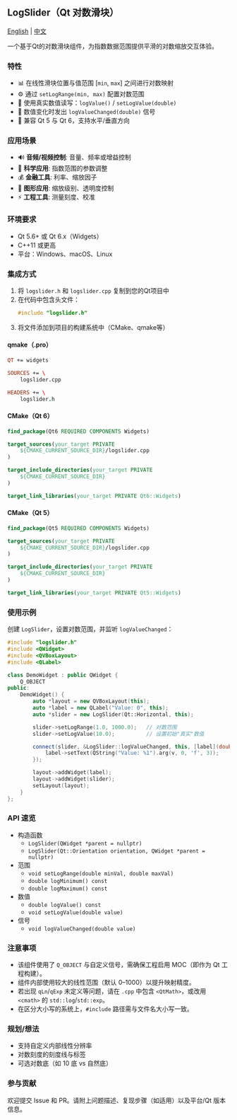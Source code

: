 ## LogSlider（Qt 对数滑块）

[English](README.md) | [中文](README_CN.md)

一个基于Qt的对数滑块组件，为指数数据范围提供平滑的对数缩放交互体验。

### 特性

- 📊 在线性滑块位置与值范围 \[`min`, `max`\] 之间进行对数映射
- ⚙️ 通过 `setLogRange(min, max)` 配置对数范围
- 🔢 使用真实数值读写：`logValue()` / `setLogValue(double)`
- 📡 数值变化时发出 `logValueChanged(double)` 信号
- 🔄 兼容 Qt 5 与 Qt 6，支持水平/垂直方向

### 应用场景

- 🔊 **音频/视频控制**: 音量、频率或增益控制
- 🔬 **科学应用**: 指数范围的参数调整
- 💰 **金融工具**: 利率、缩放因子
- 🎨 **图形应用**: 缩放级别、透明度控制
- ⚡ **工程工具**: 测量刻度、校准

### 环境要求

- Qt 5.6+ 或 Qt 6.x（Widgets）
- C++11 或更高
- 平台：Windows、macOS、Linux

### 集成方式

1. 将 `logslider.h` 和 `logslider.cpp` 复制到您的Qt项目中
2. 在代码中包含头文件：
   ```cpp
   #include "logslider.h"
   ```
3. 将文件添加到项目的构建系统中（CMake、qmake等）

#### qmake（.pro）

```pro
QT += widgets

SOURCES += \
    logslider.cpp

HEADERS += \
    logslider.h
```

#### CMake（Qt 6）

```cmake
find_package(Qt6 REQUIRED COMPONENTS Widgets)

target_sources(your_target PRIVATE
    ${CMAKE_CURRENT_SOURCE_DIR}/logslider.cpp
)

target_include_directories(your_target PRIVATE
    ${CMAKE_CURRENT_SOURCE_DIR}
)

target_link_libraries(your_target PRIVATE Qt6::Widgets)
```

#### CMake（Qt 5）

```cmake
find_package(Qt5 REQUIRED COMPONENTS Widgets)

target_sources(your_target PRIVATE
    ${CMAKE_CURRENT_SOURCE_DIR}/logslider.cpp
)

target_include_directories(your_target PRIVATE
    ${CMAKE_CURRENT_SOURCE_DIR}
)

target_link_libraries(your_target PRIVATE Qt5::Widgets)
```

### 使用示例

创建 `LogSlider`，设置对数范围，并监听 `logValueChanged`：

```cpp
#include "logslider.h"
#include <QWidget>
#include <QVBoxLayout>
#include <QLabel>

class DemoWidget : public QWidget {
    Q_OBJECT
public:
    DemoWidget() {
        auto *layout = new QVBoxLayout(this);
        auto *label = new QLabel("Value: 0", this);
        auto *slider = new LogSlider(Qt::Horizontal, this);

        slider->setLogRange(1.0, 1000.0);   // 对数范围
        slider->setLogValue(10.0);          // 设置初始"真实"数值

        connect(slider, &LogSlider::logValueChanged, this, [label](double v) {
            label->setText(QString("Value: %1").arg(v, 0, 'f', 3));
        });

        layout->addWidget(label);
        layout->addWidget(slider);
        setLayout(layout);
    }
};
```

### API 速览

- 构造函数
  - `LogSlider(QWidget *parent = nullptr)`
  - `LogSlider(Qt::Orientation orientation, QWidget *parent = nullptr)`
- 范围
  - `void setLogRange(double minVal, double maxVal)`
  - `double logMinimum() const`
  - `double logMaximum() const`
- 数值
  - `double logValue() const`
  - `void setLogValue(double value)`
- 信号
  - `void logValueChanged(double value)`

### 注意事项

- 该组件使用了 `Q_OBJECT` 与自定义信号，需确保工程启用 MOC（即作为 Qt 工程构建）。
- 组件内部使用较大的线性范围（默认 0–1000）以提升映射精度。
- 若出现 `qLn`/`qExp` 未定义等问题，请在 `.cpp` 中包含 `<QtMath>`，或改用 `<cmath>` 的 `std::log`/`std::exp`。
- 在区分大小写的系统上，`#include` 路径需与文件名大小写一致。

### 规划/想法

- 支持自定义内部线性分辨率
- 对数刻度的刻度线与标签
- 可选对数底（如 10 底 vs 自然底）

### 参与贡献

欢迎提交 Issue 和 PR。请附上问题描述、复现步骤（如适用）以及平台/Qt 版本信息。

